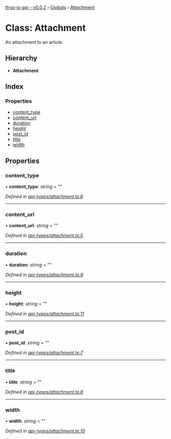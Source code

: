 [ttrss-js-api - v0.0.2](../README.md) › [Globals](../globals.md) › [Attachment](attachment.md)

# Class: Attachment

An attachment to an article.

## Hierarchy

* **Attachment**

## Index

### Properties

* [content_type](attachment.md#content_type)
* [content_url](attachment.md#content_url)
* [duration](attachment.md#duration)
* [height](attachment.md#height)
* [post_id](attachment.md#post_id)
* [title](attachment.md#title)
* [width](attachment.md#width)

## Properties

###  content_type

• **content_type**: *string* = ""

*Defined in [api-types/attachment.ts:6](https://github.com/fchristl/ttrss-js-api/blob/79fe3ba/src/api-types/attachment.ts#L6)*

___

###  content_url

• **content_url**: *string* = ""

*Defined in [api-types/attachment.ts:5](https://github.com/fchristl/ttrss-js-api/blob/79fe3ba/src/api-types/attachment.ts#L5)*

___

###  duration

• **duration**: *string* = ""

*Defined in [api-types/attachment.ts:9](https://github.com/fchristl/ttrss-js-api/blob/79fe3ba/src/api-types/attachment.ts#L9)*

___

###  height

• **height**: *string* = ""

*Defined in [api-types/attachment.ts:11](https://github.com/fchristl/ttrss-js-api/blob/79fe3ba/src/api-types/attachment.ts#L11)*

___

###  post_id

• **post_id**: *string* = ""

*Defined in [api-types/attachment.ts:7](https://github.com/fchristl/ttrss-js-api/blob/79fe3ba/src/api-types/attachment.ts#L7)*

___

###  title

• **title**: *string* = ""

*Defined in [api-types/attachment.ts:8](https://github.com/fchristl/ttrss-js-api/blob/79fe3ba/src/api-types/attachment.ts#L8)*

___

###  width

• **width**: *string* = ""

*Defined in [api-types/attachment.ts:10](https://github.com/fchristl/ttrss-js-api/blob/79fe3ba/src/api-types/attachment.ts#L10)*
